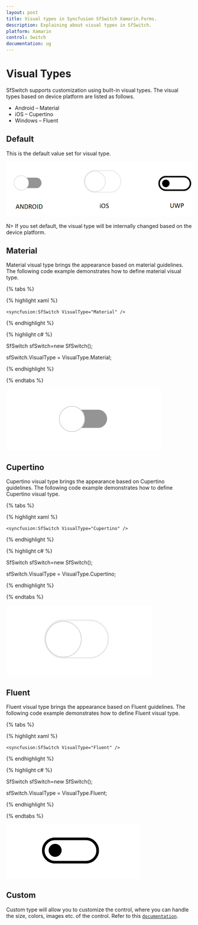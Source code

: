 ```yaml
---
layout: post
title: Visual types in Syncfusion SfSwitch Xamarin.Forms.
description: Explaining about visual types in SfSwitch.
platform: Xamarin
control: Switch
documentation: ug
---
```


# Visual Types

SfSwitch supports customization using built-in visual types. The visual types based on device platform are listed as follows.

* Android – Material 
* iOS – Cupertino
* Windows – Fluent

## Default

This is the default value set for visual type.

![switch conrol is having default visual type](images/default.png)

N> If you set default, the visual type will be internally changed based on the device platform.

## Material

Material visual type brings the appearance based on material guidelines. The following code example demonstrates how to define material visual type.

{% tabs %}

{% highlight xaml %}

    <syncfusion:SfSwitch VisualType="Material" />

{% endhighlight %}

{% highlight c# %}

SfSwitch sfSwitch=new SfSwitch();

sfSwitch.VisualType = VisualType.Material;

{% endhighlight %}

{% endtabs %}

![switch conrol is having material visual type](images/material.png)

## Cupertino

Cupertino visual type brings the appearance based on Cupertino guidelines. The following code example demonstrates how to define Cupertino visual type.

{% tabs %}

{% highlight xaml %}

    <syncfusion:SfSwitch VisualType="Cupertino" />

{% endhighlight %}

{% highlight c# %}

SfSwitch sfSwitch=new SfSwitch();

sfSwitch.VisualType = VisualType.Cupertino;

{% endhighlight %}

{% endtabs %}

![switch conrol is having cupertino visual type](images/cupertino.png)

## Fluent

Fluent visual type brings the appearance based on Fluent guidelines. The following code example demonstrates how to define Fluent visual type.

{% tabs %}

{% highlight xaml %}

    <syncfusion:SfSwitch VisualType="Fluent" />

{% endhighlight %}

{% highlight c# %}

SfSwitch sfSwitch=new SfSwitch();

sfSwitch.VisualType = VisualType.Fluent;

{% endhighlight %}

{% endtabs %}

![switch conrol is having fluent visual type](images/fluent.png)

## Custom

Custom type will allow you to customize the control, where you can handle the size, colors, images etc. of the control. Refer to this [`documentation`](https://help.syncfusion.com/xamarin/sfswitch/customization).


